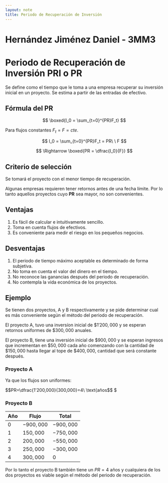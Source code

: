 ```yaml
---
layout: note
title: Periodo de Recuperación de Inversión
---
```


# Hernández Jiménez Daniel - 3MM3
# Periodo de Recuperación de Inversión PRI o PR
Se define como el tiempo que le toma a una empresa recuperar su inversión inicial en un proyecto. Se estima a partir de las entradas de efectivo.
## Fórmula del PR

$$
\boxed{I_0 = \sum_{t=0}^{PR}F_t}
$$

Para flujos constantes $F_t=F=cte.$

$$
I_0 = \sum_{t=0}^{PR}F_t = PR\ \ F
$$

$$
\Rightarrow \boxed{PR = \dfrac{I_0}{F}}
$$


## Criterio de selección
Se tomará el proyecto con el menor tiempo de recuperación.

Algunas empresas requieren tener retornos antes de una fecha límite. Por lo tanto aquellos proyectos cuyo **PR** sea mayor, no son convenientes.

## Ventajas
1. Es fácil de calcular e intuitivamente sencillo.
2. Toma en cuenta flujos de efectivos.
3. Es conveniente para medir el riesgo en los pequeños negocios.

## Desventajas
1. El periodo de tiempo máximo aceptable es determinado de forma subjetiva.
2. No toma en cuenta el valor del dinero en el tiempo.
3. No reconoce las ganancias después del periodo de recuperación.
4. No contempla la vida económica de los proyectos.

## Ejemplo
Se tienen dos proyectos, A y B respectivamente y se pide determinar cual es más conveniente según el método del periodo de recuperación.

El proyecto A, tuvo una inversíon inicial de $\$1'200,000$ y se esperan retornos uniformes de $\$300,000$ anuales.

El proyecto B, tiene una inversión inicial de $\$900,000$ y se esperan ingresos que incrementan en $\$50,000$ cada año comenzando con la cantidad de $\$150,000$ hasta llegar al tope de $\$400,000$, cantidad que será constante después.

### Proyecto A
Ya que los flujos son uniformes:

$$PR=\dfrac{1'200,000}{300,000}=4\ \text{años$$
$
### Proyecto B
|Año|Flujo|Total|
|-|-|-|
|$0$|$-900,000$|$-900,000$|
|$1$|$150,000$|$-750,000$|
|$2$|$200,000$|$-550,000$|
|$3$|$250,000$|$-300,000$|
|$4$|$300,000$|$0$|

Por lo tanto el proyecto B también tiene un $PR = 4\ \text{años}$ y cualquiera de los dos proyectos es viable según el método del periodo de recuperación.